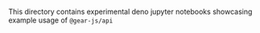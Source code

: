 This directory contains experimental deno jupyter notebooks showcasing example usage of `@gear-js/api`

